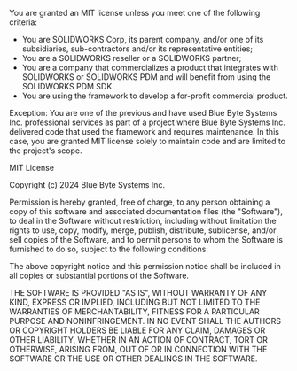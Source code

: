 You are granted an MIT license unless you meet one of the following criteria:

- You are SOLIDWORKS Corp, its parent company, and/or one of its subsidiaries, sub-contractors and/or its representative entities;
- You are a SOLIDWORKS reseller or a SOLIDWORKS partner;
- You are a company that commercializes a product that integrates with SOLIDWORKS or SOLIDWORKS PDM and will benefit from using the SOLIDWORKS PDM SDK. 
- You are using the framework to develop a for-profit commercial product.

Exception: You are one of the previous and have used Blue Byte Systems Inc. professional services as part of a project where Blue Byte Systems Inc. delivered code that used the framework and requires maintenance. In this case, you are granted MIT license solely to maintain code and are limited to the project's scope.

MIT License

Copyright (c) 2024 Blue Byte Systems Inc.

Permission is hereby granted, free of charge, to any person obtaining a copy
of this software and associated documentation files (the "Software"), to deal
in the Software without restriction, including without limitation the rights
to use, copy, modify, merge, publish, distribute, sublicense, and/or sell
copies of the Software, and to permit persons to whom the Software is
furnished to do so, subject to the following conditions:

The above copyright notice and this permission notice shall be included in all
copies or substantial portions of the Software.

THE SOFTWARE IS PROVIDED "AS IS", WITHOUT WARRANTY OF ANY KIND, EXPRESS OR
IMPLIED, INCLUDING BUT NOT LIMITED TO THE WARRANTIES OF MERCHANTABILITY,
FITNESS FOR A PARTICULAR PURPOSE AND NONINFRINGEMENT. IN NO EVENT SHALL THE
AUTHORS OR COPYRIGHT HOLDERS BE LIABLE FOR ANY CLAIM, DAMAGES OR OTHER
LIABILITY, WHETHER IN AN ACTION OF CONTRACT, TORT OR OTHERWISE, ARISING FROM,
OUT OF OR IN CONNECTION WITH THE SOFTWARE OR THE USE OR OTHER DEALINGS IN THE
SOFTWARE.
